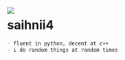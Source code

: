 <img align="left" src="https://avatars.githubusercontent.com/u/81787757?s=200&v=4"></img>
<p align="right">
  
# saihnii4
  
```markdown
- fluent in python, decent at c++
- i do random things at random times
```

<br><br/>
</p>
